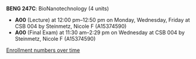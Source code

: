 **BENG 247C**: BioNanotechnology (4 units)

- **A00** (Lecture) at 12:00 pm–12:50 pm on Monday, Wednesday, Friday at CSB 004 by Steinmetz, Nicole F (A15374590)
- **A00** (Final Exam) at 11:30 am–2:29 pm on Wednesday at CSB 004 by Steinmetz, Nicole F (A15374590)

[Enrollment numbers over time](./BENG247C.tsv)
